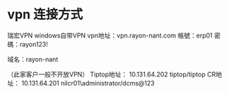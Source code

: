 # vpn 连接方式
瑞宏VPN windows自带VPN
vpn地址：vpn.rayon-nant.com 
帳號：erp01 
密碼：rayon123!

域名：rayon-nant

（此家客户一般不开放VPN）
Tiptop地址： 10.131.64.202 tiptop/tiptop 
CR地址： 10.131.64.201 nilcr01\administrator/dcms@123
